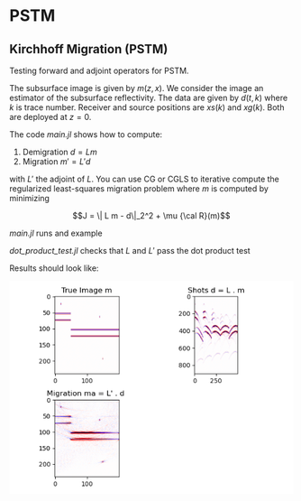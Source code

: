 # PSTM
## Kirchhoff Migration (PSTM) 

Testing forward and adjoint operators for PSTM. 

The subsurface image is given by $m(z,x)$.  We consider the image an estimator of the subsurface reflectivity. The data are given by $d(t,k)$ where $k$ is trace number. Receiver and source positions are $xs(k)$ and $xg(k)$. Both
are deployed at $z=0$. 

The code *main.jl* shows how to compute:

1) Demigration $d = L m$
2) Migration $m' = L' d$ 

with $L'$ the adjoint of $L$. You can use CG or CGLS to iterative compute the regularized least-squares migration problem where $m$ is computed by minimizing

$$J = \| L m - d\|_2^2 + \mu {\cal R}(m)$$



*main.jl* runs and example

*dot_product_test.jl* checks that $L$ and $L'$ pass the dot product test

Results should look like:

![image](Figure_1.png)